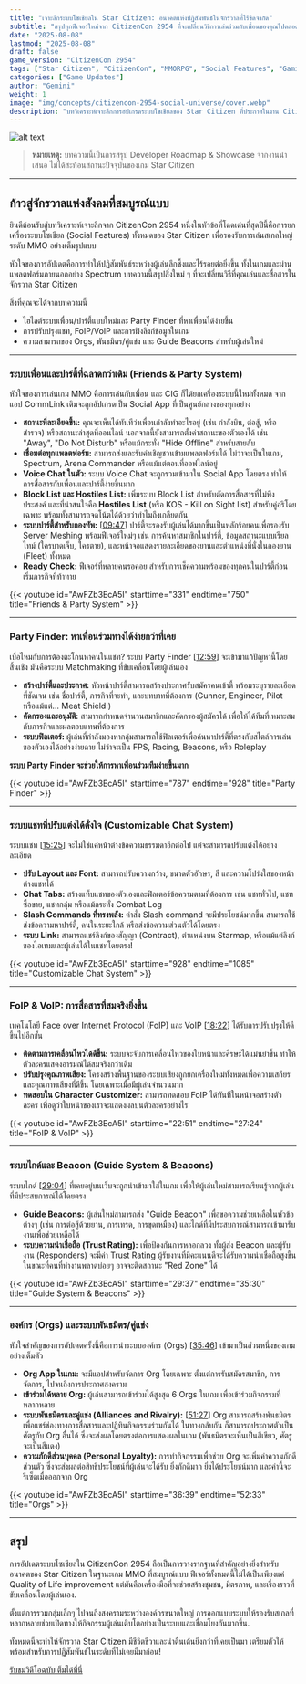 ```yaml
---
title: "เจาะลึกระบบโซเชียลใน Star Citizen: อนาคตแห่งปฏิสัมพันธ์ในจักรวาลที่ไร้ขีดจำกัด"
subtitle: "สรุปทุกฟีเจอร์ใหม่จาก CitizenCon 2954 ที่จะเปลี่ยนวิธีการเล่นร่วมกับเพื่อนของคุณไปตลอดกาล"
date: "2025-08-08"
lastmod: "2025-08-08"
draft: false
game_version: "CitizenCon 2954"
tags: ["Star Citizen", "CitizenCon", "MMORPG", "Social Features", "Gaming"]
categories: ["Game Updates"]
author: "Gemini"
weight: 1
image: "img/concepts/citizencon-2954-social-universe/cover.webp"
description: "บทวิเคราะห์เจาะลึกการอัปเกรดระบบโซเชียลของ Star Citizen ที่ประกาศในงาน CitizenCon 2954 ตั้งแต่ระบบเพื่อน, ปาร์ตี้, ไปจนถึง Orgs และพันธมิตร"
---
```

![alt text](../../img/concepts/citizencon-2954-social-universe/cover.webp)

> **หมายเหตุ:** บทความนี้เป็นการสรุป Developer Roadmap & Showcase จากงานนำเสนอ ไม่ได้สะท้อนสถานะปัจจุบันของเกม Star Citizen

---

## ก้าวสู่จักรวาลแห่งสังคมที่สมบูรณ์แบบ

ยินดีต้อนรับสู่บทวิเคราะห์เจาะลึกจาก CitizenCon 2954 หนึ่งในหัวข้อที่โดดเด่นที่สุดปีนี้คือการยกเครื่องระบบโซเชียล (Social Features) ทั้งหมดของ Star Citizen เพื่อรองรับการเล่นสเกลใหญ่ระดับ MMO อย่างเต็มรูปแบบ

หัวใจของการอัปเดตคือการทำให้ปฏิสัมพันธ์ระหว่างผู้เล่นลึกซึ้งและไร้รอยต่อยิ่งขึ้น ทั้งในเกมและผ่านแพลตฟอร์มภายนอกอย่าง Spectrum บทความนี้สรุปสิ่งใหม่ ๆ ที่จะเปลี่ยนวิธีที่คุณเล่นและสื่อสารในจักรวาล Star Citizen

สิ่งที่คุณจะได้จากบทความนี้
- ไฮไลต์ระบบเพื่อน/ปาร์ตี้แบบใหม่และ Party Finder ที่หาเพื่อนได้ง่ายขึ้น
- การปรับปรุงแชท, FoIP/VoIP และการฝังลิงก์ข้อมูลในเกม
- ความสามารถของ Orgs, พันธมิตร/คู่แข่ง และ Guide Beacons สำหรับผู้เล่นใหม่

---

### ระบบเพื่อนและปาร์ตี้ที่ฉลาดกว่าเดิม (Friends & Party System)

หัวใจของการเล่นเกม MMO คือการเล่นกับเพื่อน และ CIG ก็ได้ยกเครื่องระบบนี้ใหม่ทั้งหมด จากแอป CommLink เดิมจะถูกอัปเกรดเป็น Social App ที่เป็นศูนย์กลางของทุกอย่าง

  - **สถานะที่ละเอียดขึ้น:** คุณจะเห็นได้ทันทีว่าเพื่อนกำลังทำอะไรอยู่ (เช่น กำลังบิน, ต่อสู้, หรือสำรวจ) หรือสถานะล่าสุดที่ออนไลน์ นอกจากนี้ยังสามารถตั้งค่าสถานะของตัวเองได้ เช่น "Away", "Do Not Disturb" หรือแม้กระทั่ง "Hide Offline" สำหรับสายลับ
  - **เชื่อมต่อทุกแพลตฟอร์ม:** สามารถส่งและรับคำเชิญชวนข้ามแพลตฟอร์มได้ ไม่ว่าจะเป็นในเกม, Spectrum, Arena Commander หรือแม้แต่ตอนที่ออฟไลน์อยู่
  - **Voice Chat ในตัว:** ระบบ Voice Chat จะถูกรวมเข้ามาใน Social App โดยตรง ทำให้การสื่อสารกับเพื่อนและปาร์ตี้ง่ายขึ้นมาก
  - **Block List และ Hostiles List:** เพิ่มระบบ Block List สำหรับตัดการสื่อสารที่ไม่พึงประสงค์ และที่น่าสนใจคือ **Hostiles List** (หรือ KOS - Kill on Sight list) สำหรับคู่อริโดยเฉพาะ พร้อมทั้งสามารถจดโน้ตได้ด้วยว่าทำไมถึงเกลียดกัน
  - **ระบบปาร์ตี้สำหรับกองทัพ:** [[09:47](http://www.youtube.com/watch?v=AwFZb3EcA5I&t=587)] ปาร์ตี้จะรองรับผู้เล่นได้มากขึ้นเป็นหลักร้อยคนเพื่อรองรับ Server Meshing พร้อมฟีเจอร์ใหม่ๆ เช่น การค้นหาสมาชิกในปาร์ตี้, ข้อมูลสถานะแบบเรียลไทม์ (ใครบาดเจ็บ, ใครตาย), และหน้าจอแสดงรายละเอียดของยานและตำแหน่งที่นั่งในกองยาน (Fleet) ทั้งหมด
  - **Ready Check:** ฟีเจอร์ที่หลายคนรอคอย สำหรับการเช็คความพร้อมของทุกคนในปาร์ตี้ก่อนเริ่มภารกิจที่ท้าทาย

{{< youtube id="AwFZb3EcA5I" starttime="331" endtime="750" title="Friends & Party System" >}}

---

### Party Finder: หาเพื่อนร่วมทางได้ง่ายกว่าที่เคย

เบื่อไหมกับการต้องตะโกนหาคนในแชท? ระบบ Party Finder [[12:59](http://www.youtube.com/watch?v=AwFZb3EcA5I&t=779)] จะเข้ามาแก้ปัญหานี้โดยสิ้นเชิง มันคือระบบ Matchmaking ที่ขับเคลื่อนโดยผู้เล่นเอง

  - **สร้างปาร์ตี้และประกาศ:** หัวหน้าปาร์ตี้สามารถสร้างประกาศรับสมัครคนเข้าตี้ พร้อมระบุรายละเอียดที่ชัดเจน เช่น ชื่อปาร์ตี้, ภารกิจที่จะทำ, และบทบาทที่ต้องการ (Gunner, Engineer, Pilot หรือแม้แต่... Meat Shield!)
  - **คัดกรองและอนุมัติ:** สามารถกำหนดจำนวนสมาชิกและคัดกรองผู้สมัครได้ เพื่อให้ได้ทีมที่เหมาะสมกับภารกิจและผลตอบแทนที่ต้องการ
  - **ระบบฟิลเตอร์:** ผู้เล่นที่กำลังมองหากลุ่มสามารถใช้ฟิลเตอร์เพื่อค้นหาปาร์ตี้ที่ตรงกับสไตล์การเล่นของตัวเองได้อย่างง่ายดาย ไม่ว่าจะเป็น FPS, Racing, Beacons, หรือ Roleplay

**ระบบ Party Finder จะช่วยให้การหาเพื่อนร่วมทีมง่ายขึ้นมาก**

{{< youtube id="AwFZb3EcA5I" starttime="787" endtime="928" title="Party Finder" >}}

---

### ระบบแชทที่ปรับแต่งได้ดั่งใจ (Customizable Chat System)

ระบบแชท [[15:25](http://www.youtube.com/watch?v=AwFZb3EcA5I&t=925)] จะไม่ใช่แค่หน้าต่างข้อความธรรมดาอีกต่อไป แต่จะสามารถปรับแต่งได้อย่างละเอียด

  - **ปรับ Layout และ Font:** สามารถปรับความกว้าง, ขนาดตัวอักษร, สี และความโปร่งใสของหน้าต่างแชทได้
  - **Chat Tabs:** สร้างแท็บแชทของตัวเองและฟิลเตอร์ข้อความตามที่ต้องการ เช่น แชททั่วไป, แชทซื้อขาย, แชทกลุ่ม หรือแม้กระทั่ง Combat Log
  - **Slash Commands ที่ทรงพลัง:** คำสั่ง Slash command จะมีประโยชน์มากขึ้น สามารถใช้ส่งข้อความหาปาร์ตี้, คนในระยะใกล้ หรือส่งข้อความส่วนตัวได้โดยตรง
  - **ระบบ Link:** สามารถแชร์ลิงก์ของสัญญา (Contract), ตำแหน่งบน Starmap, หรือแม้แต่ลิงก์ของไอเทมและผู้เล่นได้ในแชทโดยตรง!

{{< youtube id="AwFZb3EcA5I" starttime="928" endtime="1085" title="Customizable Chat System" >}}

---

### FoIP & VoIP: การสื่อสารที่สมจริงยิ่งขึ้น

เทคโนโลยี Face over Internet Protocol (FoIP) และ VoIP [[18:22](http://www.youtube.com/watch?v=AwFZb3EcA5I&t=1102)] ได้รับการปรับปรุงให้ดีขึ้นไปอีกขั้น

  - **ติดตามการเคลื่อนไหวได้ดีขึ้น:** ระบบจะจับการเคลื่อนไหวของใบหน้าและศีรษะได้แม่นยำขึ้น ทำให้ตัวละครแสดงอารมณ์ได้สมจริงกว่าเดิม
  - **ปรับปรุงคุณภาพเสียง:** โครงสร้างพื้นฐานของระบบเสียงถูกยกเครื่องใหม่ทั้งหมดเพื่อความเสถียรและคุณภาพเสียงที่ดีขึ้น โดยเฉพาะเมื่อมีผู้เล่นจำนวนมาก
  - **ทดสอบใน Character Customizer:** สามารถทดสอบ FoIP ได้ทันทีในหน้าจอสร้างตัวละคร เพื่อดูว่าใบหน้าของเราจะแสดงผลบนตัวละครอย่างไร

{{< youtube id="AwFZb3EcA5I" starttime="22:51" endtime="27:24" title="FoIP & VoIP" >}}

---

### ระบบไกด์และ Beacon (Guide System & Beacons)

ระบบไกด์ [[29:04](http://www.youtube.com/watch?v=AwFZb3EcA5I&t=1744)] ที่เคยอยู่บนเว็บจะถูกนำเข้ามาใส่ในเกม เพื่อให้ผู้เล่นใหม่สามารถเรียนรู้จากผู้เล่นที่มีประสบการณ์ได้โดยตรง

  - **Guide Beacons:** ผู้เล่นใหม่สามารถส่ง "Guide Beacon" เพื่อขอความช่วยเหลือในหัวข้อต่างๆ (เช่น การต่อสู้ด้วยยาน, การเทรด, การขุดเหมือง) และไกด์ที่มีประสบการณ์สามารถเข้ามารับงานเพื่อช่วยเหลือได้
  - **ระบบความน่าเชื่อถือ (Trust Rating):** เพื่อป้องกันการหลอกลวง ทั้งผู้ส่ง Beacon และผู้รับงาน (Responders) จะมีค่า Trust Rating ผู้รับงานที่มีคะแนนดีจะได้รับความน่าเชื่อถือสูงขึ้น ในขณะที่คนที่ทำงานพลาดบ่อยๆ อาจจะติดสถานะ "Red Zone" ได้

{{< youtube id="AwFZb3EcA5I" starttime="29:37" endtime="35:30" title="Guide System & Beacons" >}}

---

### องค์กร (Orgs) และระบบพันธมิตร/คู่แข่ง

หัวใจสำคัญของการอัปเดตครั้งนี้คือการนำระบบองค์กร (Orgs) [[35:46](http://www.youtube.com/watch?v=AwFZb3EcA5I&t=2146)] เข้ามาเป็นส่วนหนึ่งของเกมอย่างเต็มตัว

  - **Org App ในเกม:** จะมีแอปสำหรับจัดการ Org โดยเฉพาะ ตั้งแต่การรับสมัครสมาชิก, การจัดการ, ไปจนถึงการประกาศสงคราม
  - **เข้าร่วมได้หลาย Org:** ผู้เล่นสามารถเข้าร่วมได้สูงสุด 6 Orgs ในเกม เพื่อเข้าร่วมกิจกรรมที่หลากหลาย
  - **ระบบพันธมิตรและคู่แข่ง (Alliances and Rivalry):** [[51:27](http://www.youtube.com/watch?v=AwFZb3EcA5I&t=3087)] Org สามารถสร้างพันธมิตรเพื่อแชร์ช่องทางการสื่อสารและปฏิทินกิจกรรมร่วมกันได้ ในทางกลับกัน ก็สามารถประกาศตัวเป็นศัตรูกับ Org อื่นได้ ซึ่งจะส่งผลโดยตรงต่อการแสดงผลในเกม (พันธมิตรจะเห็นเป็นสีเขียว, ศัตรูจะเป็นสีแดง)
  - **ความภักดีส่วนบุคคล (Personal Loyalty):** การทำกิจกรรมเพื่อช่วย Org จะเพิ่มค่าความภักดีส่วนตัว ซึ่งจะส่งผลต่อสิทธิประโยชน์ที่ผู้เล่นจะได้รับ ยิ่งภักดีมาก ยิ่งได้ประโยชน์มาก และค่านี้จะรีเซ็ตเมื่อออกจาก Org

{{< youtube id="AwFZb3EcA5I" starttime="36:39" endtime="52:33" title="Orgs" >}}

---

## สรุป

การอัปเดตระบบโซเชียลใน CitizenCon 2954 ถือเป็นการวางรากฐานที่สำคัญอย่างยิ่งสำหรับอนาคตของ Star Citizen ในฐานะเกม MMO ที่สมบูรณ์แบบ ฟีเจอร์ทั้งหมดนี้ไม่ได้เป็นเพียงแค่ Quality of Life improvement แต่มันคือเครื่องมือที่จะช่วยสร้างชุมชน, มิตรภาพ, และเรื่องราวที่ขับเคลื่อนโดยผู้เล่นเอง.

ตั้งแต่การรวมกลุ่มเล็กๆ ไปจนถึงสงครามระหว่างองค์กรขนาดใหญ่ การออกแบบระบบให้รองรับสเกลที่หลากหลายช่วยเปิดทางให้กิจกรรมผู้เล่นเติบโตอย่างเป็นระบบและเชื่อมโยงกันมากขึ้น.

ทั้งหมดนี้จะทำให้จักรวาล Star Citizen มีชีวิตชีวาและน่าตื่นเต้นยิ่งกว่าที่เคยเป็นมา เตรียมตัวให้พร้อมสำหรับการปฏิสัมพันธ์ในระดับที่ไม่เคยมีมาก่อน!

[รับชมวิดีโอฉบับเต็มได้ที่นี่](https://youtu.be/AwFZb3EcA5I?si=w88DGkA4HeIG8WQj)
